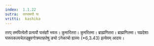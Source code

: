 ```yaml
---
index:  1.1.22
sutra:  तरप्तमपौ घः
vritti:  kashika 
---
```


तरप् तमपित्येतौ प्रत्ययौ घसंज्ञौ भवतः। कुमारितरा। कुमरितमा। ब्राह्मणितरा। ब्राह्मणितमा। घप्रदेशाः घरूपकल्पचेलड्ब्रुवगोत्रमतहतेषु ङ्यो ऽनेकाचो ह्यस्वः (*6,3.43) इत्येवम् आदयः।

